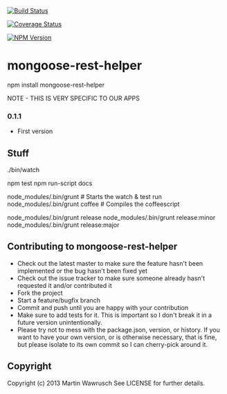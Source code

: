 [![Build Status](https://travis-ci.org/codedoctor/mongoose-rest-helper.svg?branch=master)](https://travis-ci.org/codedoctor/mongoose-rest-helper)

[![Coverage Status](https://img.shields.io/coveralls/codedoctor/mongoose-rest-helper.svg)](https://coveralls.io/r/codedoctor/mongoose-rest-helper)

[![NPM Version](http://img.shields.io/npm/v/mongoose-rest-helper.svg)](https://www.npmjs.org/package/mongoose-rest-helper)


mongoose-rest-helper
===========================

npm install mongoose-rest-helper

NOTE - THIS IS VERY SPECIFIC TO OUR APPS

### 0.1.1
* First version

## Stuff

./bin/watch

npm test
npm run-script docs

node_modules/.bin/grunt                   # Starts the watch & test run
node_modules/.bin/grunt coffee            # Compiles the coffeescript

node_modules/.bin/grunt release
node_modules/.bin/grunt release:minor
node_modules/.bin/grunt release:major



## Contributing to mongoose-rest-helper
 
* Check out the latest master to make sure the feature hasn't been implemented or the bug hasn't been fixed yet
* Check out the issue tracker to make sure someone already hasn't requested it and/or contributed it
* Fork the project
* Start a feature/bugfix branch
* Commit and push until you are happy with your contribution
* Make sure to add tests for it. This is important so I don't break it in a future version unintentionally.
* Please try not to mess with the package.json, version, or history. If you want to have your own version, or is otherwise necessary, that is fine, but please isolate to its own commit so I can cherry-pick around it.

## Copyright

Copyright (c) 2013 Martin Wawrusch See LICENSE for
further details.


